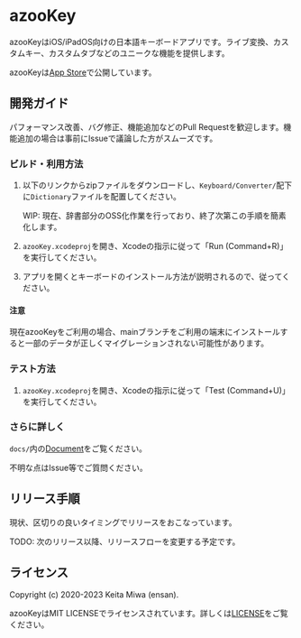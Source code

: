 # azooKey

azooKeyはiOS/iPadOS向けの日本語キーボードアプリです。ライブ変換、カスタムキー、カスタムタブなどのユニークな機能を提供します。

azooKeyは[App Store](https://apps.apple.com/jp/app/azookey-%E8%87%AA%E7%94%B1%E8%87%AA%E5%9C%A8%E3%81%AA%E3%82%AD%E3%83%BC%E3%83%9C%E3%83%BC%E3%83%89%E3%82%A2%E3%83%97%E3%83%AA/id1542709230)で公開しています。

## 開発ガイド

パフォーマンス改善、バグ修正、機能追加などのPull Requestを歓迎します。機能追加の場合は事前にIssueで議論した方がスムーズです。

### ビルド・利用方法

1. 以下のリンクからzipファイルをダウンロードし、`Keyboard/Converter/`配下に`Dictionary`ファイルを配置してください。

   WIP: 現在、辞書部分のOSS化作業を行っており、終了次第この手順を簡素化します。

1. `azooKey.xcodeproj`を開き、Xcodeの指示に従って「Run (Command+R)」を実行してください。

1. アプリを開くとキーボードのインストール方法が説明されるので、従ってください。

#### 注意

現在azooKeyをご利用の場合、mainブランチをご利用の端末にインストールすると一部のデータが正しくマイグレーションされない可能性があります。

### テスト方法

1. `azooKey.xcodeproj`を開き、Xcodeの指示に従って「Test (Command+U)」を実行してください。

### さらに詳しく

`docs/`内の[Document](./docs/overview.md)をご覧ください。

不明な点はIssue等でご質問ください。

## リリース手順

現状、区切りの良いタイミングでリリースをおこなっています。

TODO: 次のリリース以降、リリースフローを変更する予定です。

## ライセンス
Copyright (c) 2020-2023 Keita Miwa (ensan).

azooKeyはMIT LICENSEでライセンスされています。詳しくは[LICENSE](./LICENSE)をご覧ください。

